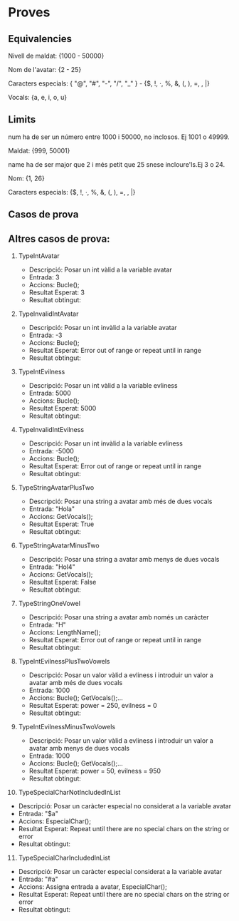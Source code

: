# Proves
## Equivalencies

Nivell de maldat: {1000 - 50000}

Nom de l'avatar: {2 - 25}

Caracters especials: { "@", "#", "-", "/", "_" } - {$, !, ·, %, &, (, ), =, \, |}

Vocals: {a, e, i, o, u}


## Limits

num ha de ser un número entre 1000 i 50000, no inclosos. Ej 1001 o 49999.

Maldat: {999, 50001}

name ha de ser major que 2 i més petit que 25 snese incloure'ls.Ej 3 o 24.

Nom: {1, 26}

Caracters especials: {$, !, ·, %, &, (, ), =, \, |}


## Casos de prova
## Altres casos de prova:

1. TypeIntAvatar
   - Descripció: Posar un int vàlid a la variable avatar
   - Entrada: 3
   - Accions: Bucle();
   - Resultat Esperat: 3
   - Resultat obtingut:

2. TypeInvalidIntAvatar
   - Descripció: Posar un int invàlid a la variable avatar
   - Entrada: -3
   - Accions: Bucle();
   - Resultat Esperat: Error out of range or repeat until in range
   - Resultat obtingut:

3. TypeIntEvilness
   - Descripció: Posar un int vàlid a la variable evliness
   - Entrada: 5000
   - Accions: Bucle();
   - Resultat Esperat: 5000
   - Resultat obtingut:

4. TypeInvalidIntEvilness
   - Descripció: Posar un int invàlid a la variable evliness
   - Entrada: -5000
   - Accions: Bucle();
   - Resultat Esperat: Error out of range or repeat until in range
   - Resultat obtingut:

5. TypeStringAvatarPlusTwo
   - Descripció: Posar una string a avatar amb més de dues vocals
   - Entrada: "Hola"
   - Accions: GetVocals();
   - Resultat Esperat: True
   - Resultat obtingut:

6. TypeStringAvatarMinusTwo
   - Descripció: Posar una string a avatar amb menys de dues vocals
   - Entrada: "Hol4"
   - Accions: GetVocals();
   - Resultat Esperat: False
   - Resultat obtingut:

6. TypeStringOneVowel
   - Descripció: Posar una string a avatar amb només un caràcter
   - Entrada: "H"
   - Accions: LengthName();
   - Resultat Esperat: Error out of range or repeat until in range
   - Resultat obtingut:

7. TypeIntEvilnessPlusTwoVowels
   - Descripció: Posar un valor vàlid a evliness i introduir un valor a avatar amb més de dues vocals
   - Entrada: 1000
   - Accions: Bucle(); GetVocals();...
   - Resultat Esperat: power = 250, evilness = 0
   - Resultat obtingut:

8. TypeIntEvilnessMinusTwoVowels
   - Descripció: Posar un valor vàlid a evliness i introduir un valor a avatar amb menys de dues vocals
   - Entrada: 1000
   - Accions: Bucle(); GetVocals();...
   - Resultat Esperat: power = 50, evilness = 950
   - Resultat obtingut:

10. TypeSpecialCharNotIncludedInList
   - Descripció: Posar un caràcter especial no considerat a la variable avatar
   - Entrada: "$a"
   - Accions: EspecialChar();
   - Resultat Esperat: Repeat until there are no special chars on the string or error
   - Resultat obtingut:

11. TypeSpecialCharIncludedInList
   - Descripció: Posar un caràcter especial considerat a la variable avatar
   - Entrada: "#a"
   - Accions: Assigna entrada a avatar, EspecialChar();
   - Resultat Esperat: Repeat until there are no special chars on the string or error
   - Resultat obtingut:
